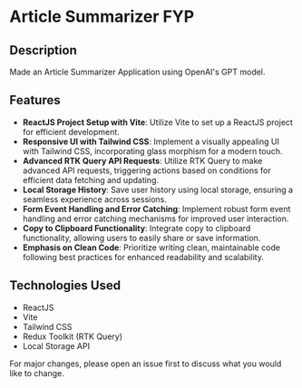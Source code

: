# Article Summarizer FYP

## Description
Made an Article Summarizer Application using OpenAI's GPT model.


## Features

- **ReactJS Project Setup with Vite**: Utilize Vite to set up a ReactJS project for efficient development.
- **Responsive UI with Tailwind CSS**: Implement a visually appealing UI with Tailwind CSS, incorporating glass morphism for a modern touch.
- **Advanced RTK Query API Requests**: Utilize RTK Query to make advanced API requests, triggering actions based on conditions for efficient data fetching and updating.
- **Local Storage History**: Save user history using local storage, ensuring a seamless experience across sessions.
- **Form Event Handling and Error Catching**: Implement robust form event handling and error catching mechanisms for improved user interaction.
- **Copy to Clipboard Functionality**: Integrate copy to clipboard functionality, allowing users to easily share or save information.
- **Emphasis on Clean Code**: Prioritize writing clean, maintainable code following best practices for enhanced readability and scalability.

## Technologies Used

- ReactJS
- Vite
- Tailwind CSS
- Redux Toolkit (RTK Query)
- Local Storage API


For major changes, please open an issue first to discuss what you would like to change.
